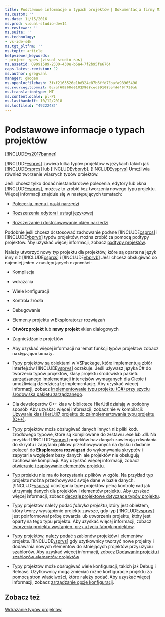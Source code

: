 ```yaml
---
title: Podstawowe informacje o typach projektów | Dokumentacja firmy Microsoft
ms.custom: ''
ms.date: 11/15/2016
ms.prod: visual-studio-dev14
ms.reviewer: ''
ms.suite: ''
ms.technology:
- vs-ide-sdk
ms.tgt_pltfrm: ''
ms.topic: article
helpviewer_keywords:
- project types [Visual Studio SDK]
ms.assetid: 09991589-2300-430e-b6a4-7f2b95fe676f
caps.latest.revision: 12
ms.author: gregvanl
manager: ghogen
ms.openlocfilehash: 3f4f2163526e1bd324e87b6ffd78bafa98965490
ms.sourcegitcommit: 9ceaf69568d61023868ced59108ae4dd46f720ab
ms.translationtype: MT
ms.contentlocale: pl-PL
ms.lasthandoff: 10/12/2018
ms.locfileid: "49222485"
---
```

# <a name="project-type-essentials"></a>Podstawowe informacje o typach projektów
[!INCLUDE[vs2017banner](../../includes/vs2017banner.md)]

[!INCLUDE[vsprvs](../../includes/vsprvs-md.md)] zawiera kilka typów projektów w językach takich jak [!INCLUDE[csprcs](../../includes/csprcs-md.md)] lub [!INCLUDE[vbprvb](../../includes/vbprvb-md.md)]. [!INCLUDE[vsprvs](../../includes/vsprvs-md.md)] Umożliwia również tworzenie własnych typów projektów.  
  
 Jeśli chcesz tylko dodać niestandardowe polecenia, edytory lub okna [!INCLUDE[vsprvs](../../includes/vsprvs-md.md)], możesz to zrobić bez tworzenia nowego typu projektu. Więcej informacji znajduje się w następujących tematach:  
  
-   [Polecenia, menu i paski narzędzi](../../extensibility/internals/commands-menus-and-toolbars.md)  
  
-   [Rozszerzenia edytora i usługi językowej](../../extensibility/editor-and-language-service-extensions.md)  
  
-   [Rozszerzanie i dostosowywanie okien narzędzi](../../extensibility/extending-and-customizing-tool-windows.md)  
  
 Podobnie jeśli chcesz dostosować zachowanie podane [!INCLUDE[csprcs](../../includes/csprcs-md.md)] i [!INCLUDE[vbprvb](../../includes/vbprvb-md.md)] typów projektów, można zrobić za pomocą podtypy projektów. Aby uzyskać więcej informacji, zobacz [podtypy projektów](../../extensibility/internals/project-subtypes.md).  
  
 Należy utworzyć nowy typ projektu dla projektów, które są oparte na język inny niż [!INCLUDE[csprcs](../../includes/csprcs-md.md)] i [!INCLUDE[vbprvb](../../includes/vbprvb-md.md)] Jeśli chcesz obsługiwać co najmniej jeden z następujących czynności:  
  
-   Kompilacja  
  
-   wdrażania  
  
-   Wiele konfiguracji  
  
-   Kontrola źródła  
  
-   Debugowanie  
  
-   Elementy projektu w Eksploratorze rozwiązań  
  
-   **Otwórz projekt** lub **nowy projekt** okien dialogowych  
  
-   Zagnieżdżanie projektów  
  
-   Aby uzyskać więcej informacji na temat funkcji typów projektów zobacz następujące tematy:  
  
-   Typy projektów są obiektami w VSPackage, które implementują zbiór interfejsów [!INCLUDE[vsprvs](../../includes/vsprvs-md.md)] oczekuje. Jeśli używasz języka C# do tworzenia typów projektów, klasy projektu środowiska pakietu zarządzanego implementacji interfejsów wymaganych dla Ciebie i umożliwiają dziedziczą tę implementację. Aby uzyskać więcej informacji, zobacz [Implementowanie typu projektu (C#) przy użyciu środowiska pakietu zarządzanego](../../extensibility/internals/using-the-managed-package-framework-to-implement-a-project-type-csharp.md).  
  
-   Dla deweloperów C++ klas w bibliotece HierUtil działają w podobny sposób. Aby uzyskać więcej informacji, zobacz [nie w kompilacji: Używanie klas HierUtil7 projektu do zaimplementowania typu projektu (C++)](http://msdn.microsoft.com/en-us/a5c16a09-94a2-46ef-87b5-35b815e2f346).  
  
-   Typy projektów może obsługiwać danych innych niż pliki kodu źródłowego typowe, które są kompilowane do zestawu .exe lub .dll. Na przykład [!INCLUDE[vsprvs](../../includes/vsprvs-md.md)] projektów baz danych zawierają odwołania do skryptu i zapytania plików przechowywanych na dysku i dodanie poleceń do **Eksploratora rozwiązań** do wykonywania skryptów i zapytania względem bazy danych, ale projektów nie obsługują zachowanie kompilacji. Aby uzyskać więcej informacji, zobacz [otwieranie i zapisywanie elementów projektu](../../extensibility/internals/opening-and-saving-project-items.md).  
  
-   Typ projektu nie ma do korzystania z plików w ogóle. Na przykład typ projektu można przechowywać swoje dane w bazie danych. [!INCLUDE[vsprvs](../../includes/vsprvs-md.md)] udostępnia typy projektów pełną kontrolę nad jak utrzymują danych dla projektów i elementów projektu. Aby uzyskać więcej informacji, zobacz [decyzje projektowe dotyczące typów projektu](../../extensibility/internals/project-type-design-decisions.md).  
  
-   Typy projektów należy podać *fabryka projektu*, który jest obiektem, który tworzy wystąpienie projektu zawsze, gdy typ [!INCLUDE[vsprvs](../../includes/vsprvs-md.md)] jest poinformował próbę otwarcia lub utworzenia projektu, który jest oparty na tego typu projektu. Aby uzyskać więcej informacji, zobacz [tworzenia projektu wystąpień, przy użyciu fabryk projektów](../../extensibility/internals/creating-project-instances-by-using-project-factories.md).  
  
-   Typy projektów, należy podać szablonów projektów i elementów projektu. [!INCLUDE[vsprvs](../../includes/vsprvs-md.md)] gdy użytkownicy tworzyć nowe projekty i dodawania nowych elementów do istniejących projektów przy użyciu szablonów. Aby uzyskać więcej informacji, zobacz [Dodawanie projektu i szablonów elementów projektów](../../extensibility/internals/adding-project-and-project-item-templates.md).  
  
-   Typy projektów może obsługiwać wiele konfiguracji, takich jak Debug i Release. Użytkownicy mogą zmieniać różne konfiguracje projektu za pomocą stron właściwości, które należy podać. Aby uzyskać więcej informacji, zobacz [zarządzanie opcje konfiguracji](../../extensibility/internals/managing-configuration-options.md).  
  
## <a name="see-also"></a>Zobacz też  
 [Wdrażanie typów projektów](../../extensibility/internals/deploying-project-types.md)

